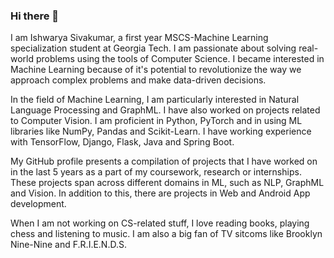 ### Hi there 👋
I am Ishwarya Sivakumar, a first year MSCS-Machine Learning specialization student at Georgia Tech. I am passionate about solving real-world problems using the tools of Computer Science. I became interested in Machine Learning because of it's potential to revolutionize the way we approach complex problems and make data-driven decisions. 

In the field of Machine Learning, I am particularly interested in Natural Language Processing and GraphML. I have also worked on projects related to Computer Vision. I am proficient in Python, PyTorch and in using ML libraries like NumPy, Pandas and Scikit-Learn. I have working experience with TensorFlow, Django, Flask, Java and Spring Boot. 

My GitHub profile presents a compilation of projects that I have worked on in the last 5 years as a part of my coursework, research or internships. These projects span across different domains in ML, such as NLP, GraphML and Vision. In addition to this, there are projects in Web and Android App development.

When I am not working on CS-related stuff, I love reading books, playing chess and listening to music. I am also a big fan of TV sitcoms like Brooklyn Nine-Nine and F.R.I.E.N.D.S. 

<!-- [![EMAIL](https://t4.ftcdn.net/jpg/05/25/22/63/360_F_525226337_x7lLRcnU08vDLkijRwgcbaIs8zCfDktC.jpg)](ishsiva@gatech.edu)
[![LINKEDIN](https://static.vecteezy.com/system/resources/previews/018/930/587/original/linkedin-logo-linkedin-icon-transparent-free-png.png)](https://in.linkedin.com/in/ishwarya-sivakumar)
[![WEBSITE](https://e7.pngegg.com/pngimages/60/327/png-clipart-globe-world-computer-icons-website-miscellaneous-text-thumbnail.png)](https://ishsiva.github.io/my-website/)

 -->


<!--
**IshSiva/IshSiva** is a ✨ _special_ ✨ repository because its `README.md` (this file) appears on your GitHub profile.

Here are some ideas to get you started:

- 🔭 I’m currently working on ...
- 🌱 I’m currently learning ...
- 👯 I’m looking to collaborate on ...
- 🤔 I’m looking for help with ...
- 💬 Ask me about ...
- 📫 How to reach me: ...
- 😄 Pronouns: ...
- ⚡ Fun fact: ...
-->
